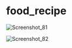 # food_recipe

![Screenshot_81](https://user-images.githubusercontent.com/69635164/93995398-ad319280-fdb0-11ea-93e1-858d69893e5a.png)

![Screenshot_82](https://user-images.githubusercontent.com/69635164/93995404-ae62bf80-fdb0-11ea-9a09-ff60b6220794.png)
